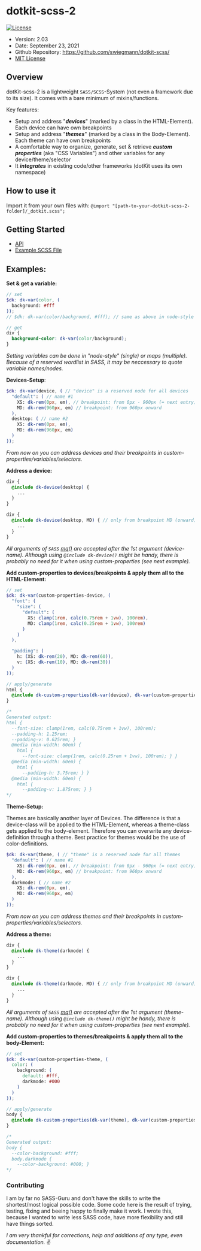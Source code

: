 # dotkit-scss-2

[![License](https://img.shields.io/badge/licence-MIT-brightgreen.svg?style=flat)](https://mit-license.org/)

- Version: 2.03
- Date: September 23, 2021
- Github Repository: https://github.com/swiegmann/dotkit-scss/
- [MIT License](LICENSE)



## Overview

dotKit-scss-2 is a lightweight `SASS/SCSS`-System (not even a framework due to its size).
It comes with a bare minimum of mixins/functions.

Key features:

- Setup and address "***devices***" (marked by a class in the HTML-Element). Each device can have own breakpoints
- Setup and address "***themes***" (marked by a class in the Body-Element). Each theme can have own breakpoints
- A comfortable way to organize, generate, set & retrieve ***custom properties*** (aka "CSS Variables") and other variables for any device/theme/selector
- It ***integrates*** in existing code/other frameworks (dotKit uses its own namespace)





## How to use it

Import it from your own files with: `@import "[path-to-your-dotkit-scss-2-folder]/_dotkit.scss";`



## Getting Started

- [API](API.md)
- [Example SCSS File](/example/_example.scss)




## Examples:

**Set & get a variable:**

```SCSS
// set
$dk: dk-var(color, (
  background: #fff
));
// $dk: dk-var(color/background, #fff); // same as above in node-style

// get
div {
  background-color: dk-var(color/background);
}
```

*Setting variables can be done in "node-style" (single) or maps (multiple). Because of a reserved wordlist in SASS, it may be neccessary to quote variable names/nodes.*



**Devices-Setup**:

```SCSS
$dk: dk-var(device, ( // "device" is a reserved node for all devices
  "default": ( // name #1
    XS: dk-rem(0px, em), // breakpoint: from 0px - 960px (= next entry)
    MD: dk-rem(960px, em) // breakpoint: from 960px onward
  ),
  desktop: ( // name #2
    XS: dk-rem(0px, em),
    MD: dk-rem(960px, em)
  )
));
```

*From now on you can address devices and their breakpoints in custom-properties/variables/selectors.*



**Address a device:**

```SCSS
div {
  @include dk-device(desktop) {
    ...
  }
}

div {
  @include dk-device(desktop, MD) { // only from breakpoint MD (onward)
    ...
  }
}
```

*All arguments of `SASS` [mq()](https://github.com/sass-mq/sass-mq) are accepted after the 1st argument (device-name).
Although using `@include dk-device()` might be handy, there is probably no need for it when using custom-properties (see next example).*



**Add custom-properties to devices/breakpoints & apply them all to the HTML-Element:**

```SCSS
// set
$dk: dk-var(custom-properties-device, (
  "font": (
    "size": (
      "default": (
        XS: clamp(1rem, calc(0.75rem + 1vw), 100rem),
        MD: clamp(1rem, calc(0.25rem + 1vw), 100rem)
      )
    )
  ),

  "padding": (
    h: (XS: dk-rem(20), MD: dk-rem(60)),
    v: (XS: dk-rem(10), MD: dk-rem(30))
  )
));

// apply/generate
html {
  @include dk-custom-properties(dk-var(device), dk-var(custom-properties-device));
}

/*
Generated output:
html {
  --font-size: clamp(1rem, calc(0.75rem + 1vw), 100rem);
  --padding-h: 1.25rem;
  --padding-v: 0.625rem; }
  @media (min-width: 60em) {
    html {
      --font-size: clamp(1rem, calc(0.25rem + 1vw), 100rem); } }
  @media (min-width: 60em) {
    html {
      --padding-h: 3.75rem; } }
  @media (min-width: 60em) {
    html {
      --padding-v: 1.875rem; } }
*/
```



**Theme-Setup:**

Themes are basically another layer of Devices.
The difference is that a device-class will be applied to the HTML-Element, whereas a theme-class gets applied to the body-element.
Therefore you can overwrite any device-definition through a theme.
Best practice for themes would be the use of color-definitions.

```scss
$dk: dk-var(theme, ( // "theme" is a reserved node for all themes
  "default": ( // name #1
    XS: dk-rem(0px, em), // breakpoint: from 0px - 960px (= next entry)
    MD: dk-rem(960px, em) // breakpoint: from 960px onward
  ),
  darkmode: ( // name #2
    XS: dk-rem(0px, em),
    MD: dk-rem(960px, em)
  )
));
```

*From now on you can address themes and their breakpoints in custom-properties/variables/selectors.*



**Address a theme:**

```scss
div {
  @include dk-theme(darkmode) {
    ...
  }
}

div {
  @include dk-theme(darkmode, MD) { // only from breakpoint MD (onward)
    ...
  }
}
```

*All arguments of `SASS` [mq()](https://github.com/sass-mq/sass-mq) are accepted after the 1st argument (theme-name).
Although using `@include dk-theme()` might be handy, there is probably no need for it when using custom-properties (see next example).*



**Add custom-properties to themes/breakpoints & apply them all to the body-Element:**

```SCSS
// set
$dk: dk-var(custom-properties-theme, (
  color: (
    background: (
      default: #fff,
      darkmode: #000
    )
  )
));

// apply/generate
body {
  @include dk-custom-properties(dk-var(theme), dk-var(custom-properties-theme));
}

/*
Generated output:
body {
  --color-background: #fff;
  body.darkmode {
    --color-background: #000; }
*/
```



### Contributing

I am by far no SASS-Guru and don't have the skills to write the shortest/most logical possible code.
Some code here is the result of trying, testing, fixing and beeing happy to finally make it work.
I wrote this, because I wanted to write less SASS code, have more flexibility and still have things sorted.

*I am very thankful for corrections, help and additions of any type, even documentation.* :v:
